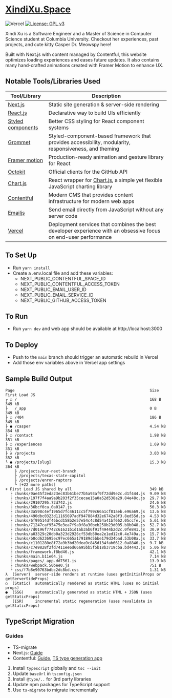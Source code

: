 # [XindiXu.Space](https://xindixu.space)

![Vercel](https://therealsujitk-vercel-badge.vercel.app/?app=xindixu-space-v3&style=for-the-badge)
[![License: GPL v3](https://img.shields.io/badge/License-GPLv3-blue.svg?style=for-the-badge)](https://www.gnu.org/licenses/gpl-3.0)

Xindi Xu is a Software Engineer and a Master of Science in Computer Science student at Columbia University. Checkout her experiences, past projects, and cute kitty Casper Dr. Meowspy here!

Built with Next.js with content managed by Contentful, this website optimizes loading experiences and eases future updates. It also contains many hand-crafted animations created with Framer Motion to enhance UX.

## Notable Tools/Libraries Used

| Tool/Library | Description |
|---|---|
| [Next.js](https://nextjs.org) | Static site generation & server-side rendering |
| [React.js](https://reactjs.org) | Declarative way to build UIs efficiently |
| [Styled components](https://styled-components.com) | Better CSS styling for React component systems |
| [Grommet](https://v2.grommet.io) | Styled-component-based framework that provides accessibility, modularity, responsiveness, and theming |
| [Framer motion](https://www.framer.com/motion/) | Production-ready animation and gesture library for React |
| [Octokit](https://github.com/octokit) | Official clients for the GitHub API |
| [Chart.js](https://github.com/reactchartjs/react-chartjs-2) | React wrapper for [Chart.js](https://www.chartjs.org), a simple yet flexible JavaScript charting library |
| [Contentful](https://www.contentful.com) | Modern CMS that provides content infrastructure for modern web apps  |
| [Emailjs](https://www.emailjs.com) | Send email directly from JavaScript without any server code |
| [Vercel](https://vercel.com) | Deployment services that combines the best developer experience with an obsessive focus on end-user performance |

## To Set Up
- Run `yarn install`
- Create a .env.local file and add these variables:
  - NEXT_PUBLIC_CONTENTFUL_SPACE_ID
  - NEXT_PUBLIC_CONTENTFUL_ACCESS_TOKEN
  - NEXT_PUBLIC_EMAIL_USER_ID
  - NEXT_PUBLIC_EMAIL_SERVICE_ID
  - NEXT_PUBLIC_GITHUB_ACCESS_TOKEN

## To Run 
- Run `yarn dev` and web app should be available at http://localhost:3000

## To Deploy
- Push to the `main` branch should trigger an automatic rebuild in Vercel
- Add those env variables above in Vercel app settings

## Sample Build Output
```
Page                                                           Size     First Load JS
┌ ○ /                                                          168 B           349 kB
├   /_app                                                      0 B             349 kB
├ ○ /404                                                       186 B           349 kB
├ ● /casper                                                    4.54 kB         354 kB
├ ○ /contact                                                   1.98 kB         351 kB
├ ○ /experiences                                               1.69 kB         351 kB
├ λ /projects                                                  3.03 kB         352 kB
└ ● /projects/[slug]                                           15.3 kB         364 kB
    ├ /projects/our-next-branch
    ├ /projects/texas-state-capitol
    ├ /projects/enron-raptors
    └ [+22 more paths]
+ First Load JS shared by all                                  349 kB
  ├ chunks/0ae45f2eda23ec83b61be77b5a93af9f72dd9e2c.d1f444.js  9.09 kB
  ├ chunks/197f7f4aa9a9b203f2f35cecae15a0a52d538a29.84e48c.js  29.7 kB
  ├ chunks/29107295.72d742.js                                  24.6 kB
  ├ chunks/36bcf0ca.0a0147.js                                  50.3 kB
  ├ chunks/3a598c4ef1965d7fc4611cc5f799c66a1cf81aeb.e96a69.js  13.6 kB
  ├ chunks/490dbc0323d11165697adf947884d32e6742a8f3.8ed55d.js  4.53 kB
  ├ chunks/6f99514df46bcd158b2e57e54c4c8d54a41bf662.05ccfe.js  5.61 kB
  ├ chunks/71247caf95475e3ea7f9a0f8a30beb258b23d005.b8b048.js  52.7 kB
  ├ chunks/7d0196f7742c61621b1d1ab3ab6f91f4944b2d2c.0fe841.js  30.9 kB
  ├ chunks/a03329c20db0a323d2926cf53db50ea2e1ed12c0.4e749a.js  15.7 kB
  ├ chunks/b8cd623695ec97ec665a179189d5bbe179d34bad.53b08a.js  33.7 kB
  ├ chunks/c1101280e8f72a9b3bd20dea9c845d134fab6612.0a8846.js  9.7 kB
  ├ chunks/c7e9828f2fd7411ee6d66a95bb5f5b18b3719cba.bd4443.js  5.06 kB
  ├ chunks/framework.f8bd46.js                                 42.1 kB
  ├ chunks/main.b11e64.js                                      7.14 kB
  ├ chunks/pages/_app.dd7561.js                                13.9 kB
  ├ chunks/webpack.50bee0.js                                   751 B
  └ css/f7b8e90763bdbc2dc8bd.css                               1.31 kB
λ  (Server)  server-side renders at runtime (uses getInitialProps or getServerSideProps)
○  (Static)  automatically rendered as static HTML (uses no initial props)
●  (SSG)     automatically generated as static HTML + JSON (uses getStaticProps)
   (ISR)     incremental static regeneration (uses revalidate in getStaticProps)
```

## TypeScript Migration
### Guides
- TS-migrate
- Next.js: [Guide](https://nextjs.org/docs/basic-features/typescript#existing-projects) 
- Contentful: [Guide](https://www.contentful.com/developers/docs/javascript/tutorials/typescript-in-javascript-client-library), [TS type generation app](https://github.com/marcolink/cf-content-types-generator-app)

1. Install `typescript` globally and `tsc --init`
3. Update `baseUrl` in `tsconfig.json`
4. Install `@type/..` for 3rd party libraries
5. Update npm packages for TypeScript support
6. Use `ts-migrate` to migrate incrementally
